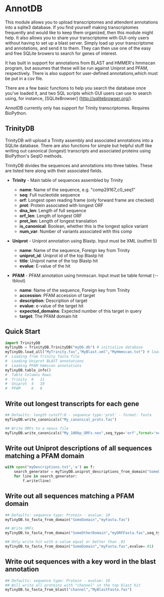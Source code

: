 AnnotDB
===========

This module allows you to upload transcriptomes and attendent annotations
into a sqlite3 database. If you find yourself making transcriptomes frequently
and would like to keep them organized, then this module might help. It also 
allows you to share your transcriptome with GUI-only users without having to 
set up a blast server. Simply load up your transcriptome and annotations, and 
send it to them. They can then use one of the easy and free SQLite browers to
search for genes of interest.

It has built in support for annotations from BLAST and HMMER's hmmscan program,
but assumes that these will be run against Uniprot and PFAM, respectively. 
There is also support for user-defined annotations,which must be put in a csv 
file. 

There are a few basic functions to help you search the database once you've
loaded it, and two SQL scripts which GUI users can use to search using, for
instance, [SQLiteBrowser] (http://sqlitebrowser.org/).

AnnotDB currently only has support for Trinity transcriptomes.
Requires BioPython.

## TrinityDB ##

TrinityDB will upload a  Trinity assembly and associated annotations into a
SQLite database. There are also functions for simple but helpful stuff
like writing out canonical (longest) transcripts and associated proteins
using BioPython's SeqIO methods.

TrinityDB divides the sequences and annotations into three tables. These are
listed here along with their associated fields.

* **Trinity** - Main table of sequences assembled by Trinity
  * **name**: Name of the sequence, e.g. "comp29167_c0_seq1"
  * **seq**: Full nucleotide sequence
  * **orf**: Longest open reading frame (only forward frame are checked)
  * **prot**: Protein associated with longest ORF
  * **dna\_len**: Length of full sequence
  * **orf\_len**: Length of longest ORF
  * **prot\_len**: Length of longest translation
  * **is_canonical**: Boolean, whether this is the longest splice variant
  * **num\_var**: Number of variants associated with this comp
  

* **Uniprot** - Uniprot annotation using Blastp. Input must be XML (outfmt 5)
  * **name**: Name of the sequence, Foreign key from Trinity
  * **uniprot_id**: Uniprot id of the top Blastp hit
  * **title**: Uniprot name of the top Blastp hit
  * **evalue**: E-value of the hit

  
* **PFAM** - PFAM annotation using hmmscan. Input must be table format (--tblout)
  * **name**: Name of the sequence, Foreign key from Trinity
  * **accession**: PFAM accession of target
  * **description**: Description of target
  * **evalue**: e-value of the target hit
  * **expected\_domains**: Expected number of this target in query
  * **target**: The PFAM domain hit
 
## Quick Start ##

```python
import TrinityDB
myTinyDb = TrinityDB.TrinityDB("myDb.db") # initialize database
myTinyDb.load_all("MyTrinity.fas","MyBlast.xml","MyHmmscan.txt") # load all annotations
#  Loading from Trinity fasta file
#  Loading Uniprot BLAST annotations
#  Loading PFAM hmmscan annotations
myTinyDB.table_info()
#  Table Columns Rows
#  Trinity	9	11
#  Uniprot	4	10
#  PFAM		6	8
```

## Write out longest transcripts for each gene ##

```python
## Defaults: length cutoff:0 - sequence type:'prot' - format: fasta
myTinyDB.write_canonicals("My_canonical_prots.fas")

## Write ORFs to a nexus file
myTinyDB.write_canonicals("My_100bp_ORFs.nex",seq_type='orf',format='nexus')
```

## Write out Uniprot descriptions of all sequences matching a PFAM domain ##

```python
with open("myDescriptions.txt",'a') as f:
	search_generator = myTinyDB.uniprot_descriptions_from_domain("SomeDomain")
	for line in search_generator:
		f.write(line)
```

## Write out all sequences matching a PFAM domain ##

```python
## Defaults: sequence type: Protein - evalue: 10
myTinyDB.to_fasta_from_domain("SomeDomain","myFasta.fas")

## Write ORFs
myTinyDB.to_fasta_from_domain("SomeOtherDomain","myORFFasta.fas",seq_type='orf')

## Only write hit with e-value equal or better than .01
myTinyDB.to_fasta_from_domain("SomeDomain","myFasta.fas",evalue=.01)
```

## Write out sequences with a key word in the blast annotation

```python
## Defaults: sequence type: Protein - evalue: 10
## Will write all proteins with "channel" in the top blast hit
myTinyDB.to_fasta_from_blast("channel","MyBlastFasta.fas")
```
